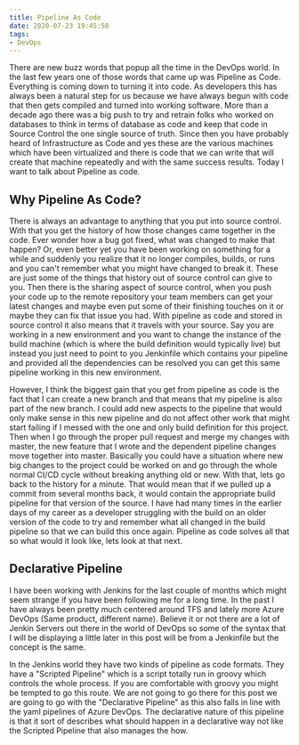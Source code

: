 ```yaml
---
title: Pipeline As Code
date: 2020-07-23 19:45:50
tags:
- DevOps
---
```

There are new buzz words that popup all the time in the DevOps world.  In the last few years one of those words that came up was Pipeline as Code.  Everything is coming down to turning it into code.  As developers this has always been a natural step for us because we have always begun with code that then gets compiled and turned into working software.  More than a decade ago there was a big push to try and retrain folks who worked on databases to think in terms of database as code and keep that code in Source Control the one single source of truth.  Since then you have probably heard of Infrastructure as Code and yes these are the various machines which have been virtualized and there is code that we can write that will create that machine repeatedly and with the same success results.  Today I want to talk about Pipeline as code.
## Why Pipeline As Code?
There is always an advantage to anything that you put into source control.  With that you get the history of how those changes came together in the code.  Ever wonder how a bug got fixed, what was changed to make that happen?  Or, even better yet you have been working on something for a while and suddenly you realize that it no longer compiles, builds, or runs and you can't remember what you might have changed to break it.  These are just some of the things that history out of source control can give to you.  Then there is the sharing aspect of source control, when you push your code up to the remote repository your team members can get your latest changes and maybe even put some of their finishing touches on it or maybe they can fix that issue you had.  With pipeline as code and stored in source control it also means that it travels with your source.  Say you are working in a new environment and you want to change the instance of the build machine (which is where the build definition would typically live) but instead you just need to point to you Jenkinfile which contains your pipeline and provided all the dependencies can be resolved you can get this same pipeline working in this new environment.

However, I think the biggest gain that you get from pipeline as code is the fact that I can create a new branch and that means that my pipeline is also part of the new branch.  I could add new aspects to the pipeline that would only make sense in this new pipeline and do not affect other work that might start failing if I messed with the one and only build definition for this project.  Then when I go through the proper pull request and merge my changes with master, the new feature that I wrote and the dependent pipeline changes move together into master.  Basically you could have a situation where new big changes to the project could be worked on and go through the whole normal CI/CD cycle without breaking anything old or new.  With that, lets go back to the history for a minute.  That would mean that if we pulled up a commit from several months back, it would contain the appropriate build pipeline for that version of the source.  I have had many times in the earlier days of my career as a developer struggling with the build on an older version of the code to try and remember what all changed in the build pipeline so that we can build this once again.  Pipeline as code solves all that so what would it look like, lets look at that next.
## Declarative Pipeline
I have been working with Jenkins for the last couple of months which might seem strange if you have been following me for a long time.  In the past I have always been pretty much centered around TFS and lately more Azure DevOps (Same product, different name).  Believe it or not there are a lot of Jenkin Servers out there in the world of DevOps so some of the syntax that I will be displaying a little later in this post will be from a Jenkinfile but the concept is the same.

In the Jenkins world they have two kinds of pipeline as code formats.  They have a "Scripted Pipeline" which is a script totally run in groovy which controls the whole process.  If you are comfortable with groovy you might be tempted to go this route.  We are not going to go there for this post we are going to go with the "Declarative Pipeline" as this also falls in line with the yaml pipelines of Azure DevOps.  The declarative nature of this pipeline is that it sort of describes what should happen in a declarative way not like the Scripted Pipeline that also manages the how.